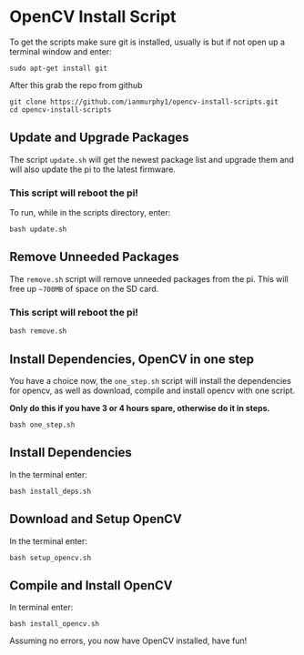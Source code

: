 # OpenCV Install Script
To get the scripts make sure git is installed, usually is but if not open up a terminal window and enter: 

```shell 
sudo apt-get install git
```

After this grab the repo from github

```shell
git clone https://github.com/ianmurphy1/opencv-install-scripts.git
cd opencv-install-scripts
```

## Update and Upgrade Packages
The script `update.sh` will get the newest package list and upgrade them and will also update the pi to the latest firmware. 
### This script will reboot the pi! 
To run, while in the scripts directory, enter: 
```shell
bash update.sh
```

## Remove Unneeded Packages
The `remove.sh` script will remove unneeded packages from the pi. This will free up `~700MB` of space on the SD card. 
### This script will reboot the pi! 
```shell
bash remove.sh
```

## Install Dependencies, OpenCV in one step
You have a choice now, the `one_step.sh` script will install the dependencies for opencv, as well as download, compile and install opencv with one script.

**Only do this if you have 3 or 4 hours spare, otherwise do it in steps.**


```shell
bash one_step.sh
```


## Install Dependencies
In the terminal enter:
```shell
bash install_deps.sh
```

## Download and Setup OpenCV
In the terminal enter:
```shell
bash setup_opencv.sh
```

## Compile and Install OpenCV
In terminal enter:
```shell
bash install_opencv.sh
```

Assuming no errors, you now have OpenCV installed, have fun!
